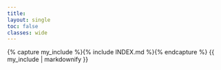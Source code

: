 ```yaml
---
title:  
layout: single
toc: false
classes: wide
---
```

<script src="https://cdn.mathjax.org/mathjax/latest/MathJax.js?config=TeX-AMS-MML_HTMLorMML" type="text/javascript"></script>

{% capture my_include %}{% include INDEX.md %}{% endcapture %}
{{ my_include | markdownify }}
